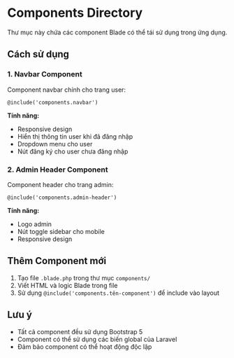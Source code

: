 # Components Directory

Thư mục này chứa các component Blade có thể tái sử dụng trong ứng dụng.

## Cách sử dụng

### 1. Navbar Component

Component navbar chính cho trang user:

```blade
@include('components.navbar')
```

**Tính năng:**
- Responsive design
- Hiển thị thông tin user khi đã đăng nhập
- Dropdown menu cho user
- Nút đăng ký cho user chưa đăng nhập

### 2. Admin Header Component

Component header cho trang admin:

```blade
@include('components.admin-header')
```

**Tính năng:**
- Logo admin
- Nút toggle sidebar cho mobile
- Responsive design

## Thêm Component mới

1. Tạo file `.blade.php` trong thư mục `components/`
2. Viết HTML và logic Blade trong file
3. Sử dụng `@include('components.tên-component')` để include vào layout

## Lưu ý

- Tất cả component đều sử dụng Bootstrap 5
- Component có thể sử dụng các biến global của Laravel
- Đảm bảo component có thể hoạt động độc lập
